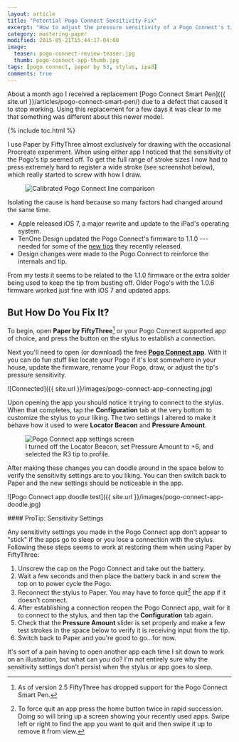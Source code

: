 ```yaml
---
layout: article
title: "Potential Pogo Connect Sensitivity Fix"
excerpt: "How to adjust the pressure sensitivity of a Pogo Connect's tip with firmware 1.1.0+."
category: mastering-paper
modified: 2015-05-21T15:44:17-04:00
image:
  teaser: pogo-connect-review-teaser.jpg
  thumb: pogo-connect-app-thumb.jpg
tags: [pogo connect, paper by 53, stylus, ipad]
comments: true
---
```


About a month ago I received a replacement [Pogo Connect Smart Pen]({{ site.url }}/articles/pogo-connect-smart-pen/) due to a defect that caused it to stop working. Using this replacement for a few days it was clear to me that something was different about this newer model.

{% include toc.html %}

I use Paper by FiftyThree almost exclusively for drawing with the occasional Procreate experiment. When using either app I noticed that the sensitivity of the Pogo's tip seemed off. To get the full range of stroke sizes I now had to press extremely hard to register a wide stroke (see screenshot below), which really started to screw with how I draw.

<figure>
	<img src="{{ site.url }}/images/pogo-connect-sensitivity-lines.jpg" alt="Calibrated Pogo Connect line comparison">
</figure>

Isolating the cause is hard because so many factors had changed around the same time.

* Apple released iOS 7, a major rewrite and update to the iPad's operating system.
* TenOne Design updated the Pogo Connect's firmware to 1.1.0 --- needed for some of the [new tips](http://tenonedesign.com/connect.php) they recently released.
* Design changes were made to the Pogo Connect to reinforce the internals and tip.

From my tests it seems to be related to the 1.1.0 firmware or the extra solder being used to keep the tip from busting off. Older Pogo's with the 1.0.6 firmware worked just fine with iOS 7 and updated apps.

## But How Do You Fix It?

To begin, open **Paper by FiftyThree**[^pogo-paper] or your Pogo Connect supported app of choice, and press the button on the stylus to establish a connection.

[^pogo-paper]: As of version 2.5 FiftyThree has dropped support for the Pogo Connect Smart Pen.

Next you'll need to open (or download) the free [**Pogo Connect app**](https://itunes.apple.com/us/app/pogo-connect/id566688179?mt=8&at=11l5Vp&ct=website). With it you can do fun stuff like locate your Pogo if it's lost somewhere in your house, update the firmware, rename your Pogo, draw, or adjust the tip's pressure sensitivity.

![Connected]({{ site.url }}/images/pogo-connect-app-connecting.jpg)

Upon opening the app you should notice it trying to connect to the stylus. When that completes, tap the **Configuration** tab at the very bottom to customize the stylus to your liking. The two settings I altered to make it behave how it used to were **Locator Beacon** and **Pressure Amount**.

<figure>
	<img src="{{ site.url }}/images/pogo-connect-app-settings.jpg" alt="Pogo Connect app settings screen">
	<figcaption>I turned off the Locator Beacon, set Pressure Amount to +6, and selected the R3 tip to profile.</figcaption>
</figure>

After making these changes you can doodle around in the space below to verify the sensitivity settings are to you liking. You can then switch back to Paper and the new settings should be noticeable in the app.

![Pogo Connect app doodle test]({{ site.url }}/images/pogo-connect-app-doodle.jpg)

<div class="notice--info" markdown="1">
#### ProTip: Sensitivity Settings

Any sensitivity settings you made in the Pogo Connect app don't appear to "stick" if the apps go to sleep or you lose a connection with the stylus. Following these steps seems to work at restoring them when using Paper by FiftyThree:

1. Unscrew the cap on the Pogo Connect and take out the battery.
2. Wait a few seconds and then place the battery back in and screw the top on to power cycle the Pogo.
3. Reconnect the stylus to Paper. You may have to force quit[^force-quit] the app if it doesn't connect.
4. After establishing a connection reopen the Pogo Connect app, wait for it to connect to the stylus, and then tap the **Configuration** tab again.
5. Check that the **Pressure Amount** slider is set properly and make a few test strokes in the space below to verify it is receiving input from the tip.
6. Switch back to Paper and you're good to go...for now.
</div>

[^force-quit]: To force quit an app press the home button twice in rapid succession. Doing so will bring up a screen showing your recently used apps. Swipe left or right to find the app you want to quit and then swipe it up to remove it from view.

It's sort of a pain having to open another app each time I sit down to work on an illustration, but what can you do? I'm not entirely sure why the sensitivity settings don't persist when the stylus or app goes to sleep.


